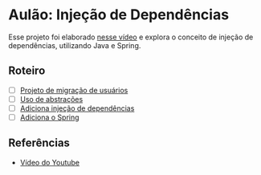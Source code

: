 # Aulão: Injeção de Dependências

Esse projeto foi elaborado [nesse vídeo](https://youtu.be/CSsB53HCC3A?si=tmFfy50iUZECEloZ) e explora o conceito de injeção de dependências, utilizando Java e Spring.

## Roteiro
- [ ] [Projeto de migração de usuários](https://github.com/giuliana-bezerra/aulao-injecao-de-dependencias/releases/tag/v1.0)
- [ ] [Uso de abstrações](https://github.com/giuliana-bezerra/aulao-injecao-de-dependencias/releases/tag/v2.0)
- [ ] [Adiciona injeção de dependências](https://github.com/giuliana-bezerra/aulao-injecao-de-dependencias/releases/tag/v3.0)
- [ ] [Adiciona o Spring](https://github.com/giuliana-bezerra/aulao-injecao-de-dependencias/releases/tag/v4.0)

## Referências
- [Vídeo do Youtube](https://youtu.be/CSsB53HCC3A?si=tmFfy50iUZECEloZ)
